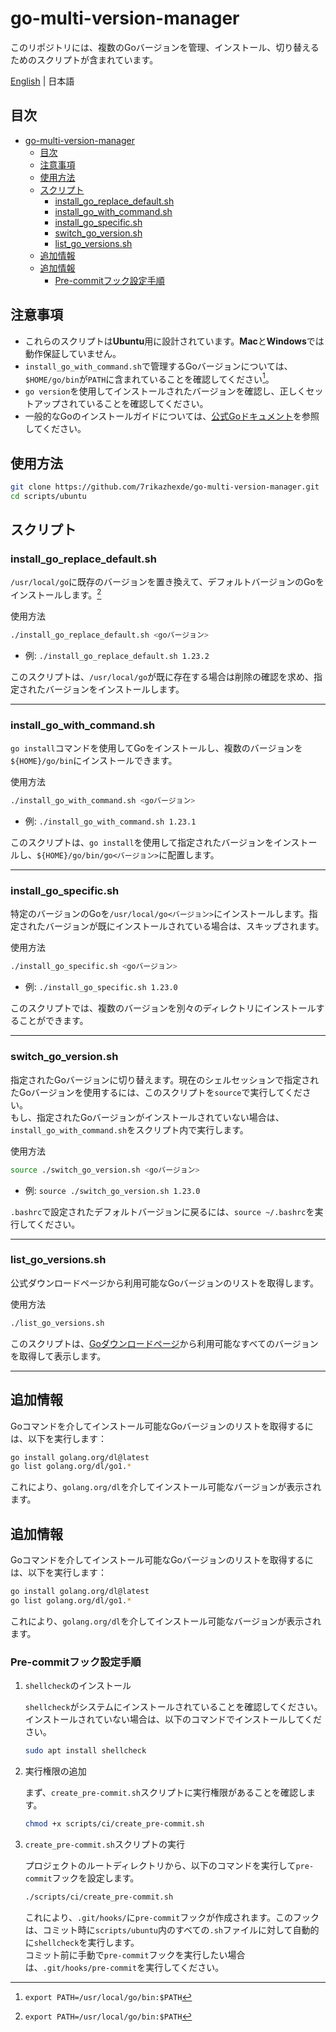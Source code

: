 # go-multi-version-manager

このリポジトリには、複数のGoバージョンを管理、インストール、切り替えるためのスクリプトが含まれています。

[English](README.md) | 日本語

## 目次

- [go-multi-version-manager](#go-multi-version-manager)
  - [目次](#目次)
  - [注意事項](#注意事項)
  - [使用方法](#使用方法)
  - [スクリプト](#スクリプト)
    - [install\_go\_replace\_default.sh](#install_go_replace_defaultsh)
    - [install\_go\_with\_command.sh](#install_go_with_commandsh)
    - [install\_go\_specific.sh](#install_go_specificsh)
    - [switch\_go\_version.sh](#switch_go_versionsh)
    - [list\_go\_versions.sh](#list_go_versionssh)
  - [追加情報](#追加情報)
  - [追加情報](#追加情報-1)
    - [Pre-commitフック設定手順](#pre-commitフック設定手順)

## 注意事項

- これらのスクリプトは**Ubuntu**用に設計されています。**Mac**と**Windows**では動作保証していません。
- `install_go_with_command.sh`で管理するGoバージョンについては、`$HOME/go/bin`が`PATH`に含まれていることを確認してください[^1]。
- `go version`を使用してインストールされたバージョンを確認し、正しくセットアップされていることを確認してください。
- 一般的なGoのインストールガイドについては、[公式Goドキュメント](https://go.dev/doc/install)を参照してください。

[^1]: `export PATH=/usr/local/go/bin:$PATH`

## 使用方法

```bash
git clone https://github.com/7rikazhexde/go-multi-version-manager.git
cd scripts/ubuntu
```

## スクリプト

### install_go_replace_default.sh

`/usr/local/go`に既存のバージョンを置き換えて、デフォルトバージョンのGoをインストールします。[^1]

使用方法

```bash
./install_go_replace_default.sh <goバージョン>
```

- 例: `./install_go_replace_default.sh 1.23.2`

このスクリプトは、`/usr/local/go`が既に存在する場合は削除の確認を求め、指定されたバージョンをインストールします。

---

### install_go_with_command.sh

`go install`コマンドを使用してGoをインストールし、複数のバージョンを`${HOME}/go/bin`にインストールできます。

使用方法

```bash
./install_go_with_command.sh <goバージョン>
```

- 例: `./install_go_with_command.sh 1.23.1`

このスクリプトは、`go install`を使用して指定されたバージョンをインストールし、`${HOME}/go/bin/go<バージョン>`に配置します。

---

### install_go_specific.sh

特定のバージョンのGoを`/usr/local/go<バージョン>`にインストールします。指定されたバージョンが既にインストールされている場合は、スキップされます。

使用方法

```bash
./install_go_specific.sh <goバージョン>
```

- 例: `./install_go_specific.sh 1.23.0`

このスクリプトでは、複数のバージョンを別々のディレクトリにインストールすることができます。

---

### switch_go_version.sh

指定されたGoバージョンに切り替えます。現在のシェルセッションで指定されたGoバージョンを使用するには、このスクリプトを`source`で実行してください。  
もし、指定されたGoバージョンがインストールされていない場合は、`install_go_with_command.sh`をスクリプト内で実行します。

使用方法

```bash
source ./switch_go_version.sh <goバージョン>
```

- 例: `source ./switch_go_version.sh 1.23.0`

`.bashrc`で設定されたデフォルトバージョンに戻るには、`source ~/.bashrc`を実行してください。

---

### list_go_versions.sh

公式ダウンロードページから利用可能なGoバージョンのリストを取得します。

使用方法

```bash
./list_go_versions.sh
```

このスクリプトは、[Goダウンロードページ](https://go.dev/dl/)から利用可能なすべてのバージョンを取得して表示します。

---

## 追加情報

Goコマンドを介してインストール可能なGoバージョンのリストを取得するには、以下を実行します：

```bash
go install golang.org/dl@latest
go list golang.org/dl/go1.*
```

これにより、`golang.org/dl`を介してインストール可能なバージョンが表示されます。

## 追加情報

Goコマンドを介してインストール可能なGoバージョンのリストを取得するには、以下を実行します：

```bash
go install golang.org/dl@latest
go list golang.org/dl/go1.*
```

これにより、`golang.org/dl`を介してインストール可能なバージョンが表示されます。

### Pre-commitフック設定手順

1. `shellcheck`のインストール

   `shellcheck`がシステムにインストールされていることを確認してください。インストールされていない場合は、以下のコマンドでインストールしてください。

   ```bash
   sudo apt install shellcheck
   ```

1. 実行権限の追加

   まず、`create_pre-commit.sh`スクリプトに実行権限があることを確認します。

   ```bash
   chmod +x scripts/ci/create_pre-commit.sh
   ```

1. `create_pre-commit.sh`スクリプトの実行

   プロジェクトのルートディレクトリから、以下のコマンドを実行して`pre-commit`フックを設定します。

   ```bash
   ./scripts/ci/create_pre-commit.sh
   ```

   これにより、`.git/hooks/`に`pre-commit`フックが作成されます。このフックは、コミット時に`scripts/ubuntu`内のすべての`.sh`ファイルに対して自動的に`shellcheck`を実行します。  
   コミット前に手動で`pre-commit`フックを実行したい場合は、`.git/hooks/pre-commit`を実行してください。
